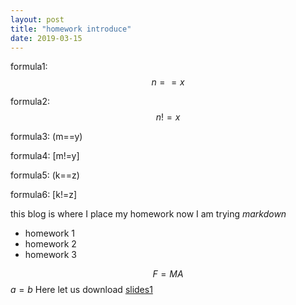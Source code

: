 ```yaml
---
layout: post
title: "homework introduce"
date: 2019-03-15
---
```

<script type="text/javascript" async src="https://cdn.mathjax.org/mathjax/latest/MathJax.js?config=TeX-MML-AM_CHTML"> </script>
formula1: $$n==x$$

formula2: $$n!=x$$

formula3: (m==y)

formula4: [m!=y]

formula5: \(k==z\)

formula6: \[k!=z\]

this blog is where I place my homework
now I am trying <em> markdown</em>
- homework 1
- homework 2
- homework 3

$$F=MA$$
$a=b$
Here let us download [slides1]({{site.baseurl}}/assets/slide1.pdf)
